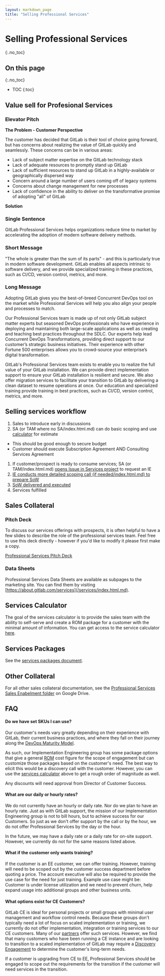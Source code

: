 ```yaml
---
layout: markdown_page
title: "Selling Professional Services"
---
```

# Selling Professional Services
{:.no_toc}

## On this page
{:.no_toc}

- TOC
{:toc}

## Value sell for Profesional Services

### Elevator Pitch

**The Problem - Customer Perspective**

The customer has decided that GitLab is their tool of choice going forward, but has concerns about realizing the value of GitLab quickly and seamlessly.  These concerns can be in various areas:

* Lack of subject matter expertise on the GitLab technology stack
* Lack of adequate resources to promptly stand up GitLab
* Lack of sufficient resources to stand up GitLab in a highly-available or geographically dispersed way
* Concern around a large number of users coming off of legacy systems
* Concerns about change management for new processes
* Lack of confidence in the ability to deliver on the transformative promise of adopting "all" of GitLab

**Solution**

### Single Sentence

GitLab Professional Services helps organizations reduce time to market by accelerating the adoption of modern software delivery methods.

### Short Message

"The whole is greater than the sum of its parts" - and this is particularly true in modern software development. GitLab enables all aspects intrinsic to software delivery, and we provide specialized training in these practices, such as CI/CD, version control, metrics, and more.

### Long Message

Adopting GitLab gives you the best-of-breed Concurrent DevOps tool on the market while Professional Services will help you also align your people and processes to match.

Our Professional Services team is made up of not only GitLab subject matter experts but seasoned DevOps professionals who have experience in deploying and maintaining both large-scale applications as well as creating and teaching best practices throughout the SDLC.  Our experts help lead Concurrent DevOps Transformations, providing direct support to our customer’s strategic business initiatives.  Their experience with other Fortune 500 enterprises allows you to crowd-source your enterprise’s digital transformation.

GitLab's Professional Services team exists to enable you to realize the full value of your GitLab installation.  We can provide direct implementation support to ensure your GitLab installation is resilient and secure.  We also offer migration services to facilitate your transition to GitLab by delivering a clean dataset to resume operations at once.   Our education and specialized training provide training in best practices, such as CI/CD, version control, metrics, and more.

## Selling services workflow

1. Sales to introduce early in discussions
1. SA (or TAM where no SA/index.html.md) can do basic scoping and use [calculator](https://github.com/isamu-isozaki/teamai_test/tree/master/customer-success/implementation-engineering/selling/#services-calculator/index.html.md) for estimate
  - This should be good enough to secure budget
  - Customer should execute Subscription Agreement AND Consulting Services Agreement
1. If customer/prospect is ready to consume services; SA (or TAM/index.html.md) [opens Issue in Services project](https://github.com/isamu-isozaki/teamai_test/tree/master/customer-success/implementation-engineering/#implementation-engineering-issue-board/index.html.md) to request an IE
1. [IE conducts more detailed scoping call (if needed/index.html.md) to prepare SoW](https://github.com/isamu-isozaki/teamai_test/tree/master/customer-success/implementation-engineering/#statement-of-work-creation/index.html.md)
1. [SoW delivered and executed](https://github.com/isamu-isozaki/teamai_test/tree/master/customer-success/implementation-engineering/workflows/index.html.md/index.html.md)
1. Services fulfilled

## Sales Collateral 

### Pitch Deck

To discuss our services offerings with prospects, it is often helpful to have a few slides to describe the role of the professional services team.  Feel free to use this deck directly - however if you'd like to modify it please first make a copy.

[Professional Services Pitch Deck](http://bit.ly/psslides/index.html.md)

### Data Sheets

Professional Services Data Sheets are available as subpages to the marketing site.  You can find them by visiting [https://about.gitlab.com/services](/services/index.html.md). 

## Services Calculator

The goal of the services calculator is to provide the sales team with the ability to self-serve and create a ROM package for a customer with the minimal amount of information.  You can get access to the service calculator [here](https://docs.google.com/document/d/1fnVUVAc0azL1vzS2F67vod_ke1IS46jdHv0B3H1L6CM/edit/index.html.md).

## Services Packages

See the [services packages document](https://docs.google.com/document/d/1bbEamRV3yz1VO2Ze_0qvvCk8QikpmB8eC1BVIpPQxGY/edit/index.html.md).

## Other Collateral

For all other sales collateral documentation, see the [Professional Services Sales Enabelment folder](https://drive.google.com/drive/u/0/folders/1vLhSdmlwClou_16I1SU9d3X0oG1EtBHv/index.html.md) on Google Drive.

## FAQ

#### Do we have set SKUs I can use?

Our customer's needs vary greatly depending on their experience with GitLab, their current business practices, and where they fall on their journey along the [DevOps Maturity Model](https://github.com/isamu-isozaki/teamai_test/tree/master/devops-maturity-model/index.html.md).

As such, our Implementation Engineering group has some package options that give a general [ROM](https://cso.nasa.gov/content/roms/index.html.md) cost figure for the scope of engagement but can customize those packages based on the customer's need.  The best way to elicit this would be a discovery call with the customer.  However, you can use the [services calculator](#services-calculator/index.html.md) above to get a rough order of magnitude as well.

Any discounts will need approval from Director of Customer Success.

#### What are our daily or hourly rates?

We do not currently have an hourly or daily rate.  Nor do we plan to have an hourly rate.  Just as with GitLab support, the mission of our Implementation Engineering group is not to bill hours, but to achieve success for our Customers.  So just as we don't offer support by the call or by the hour, we do not offer Professional Services by the day or the hour.

In the future, we may have a daily rate or a daily rate for on-site support.  However, we currently do not for the same reasons listed above.

#### What if the customer only wants training?

If the customer is an EE customer, we can offer training.  However, training will need to be scoped out by the customer success department before quoting a price.  The account executive will also be required to provide the use case for the need for just training.  Example use case might be: Customer is under license utilization and we need to prevent churn, help expand usage into additional groups and other business units.

#### What options exist for CE Customers?

GitLab CE is ideal for personal projects or small groups with minimal user management and workflow control needs.  Because these groups don't typically need a lot of focus on scaled implementation or training, we currently do not offer implementation, integration or training services to our CE customers.  Many of our [partners](/resellers/index.html.md/index.html.md) offer such services.  However, we find that many customers who have been running a CE instance and are looking to transition to a scaled implementation of GitLab may require a [Discovery Engagement](#discovery-engagement/index.html.md) to determine the customer's long-term needs.

If a customer is upgrading from CE to EE, Professional Services should be engaged to scope out the requirements for the transition if the customer will need services in the transition.

